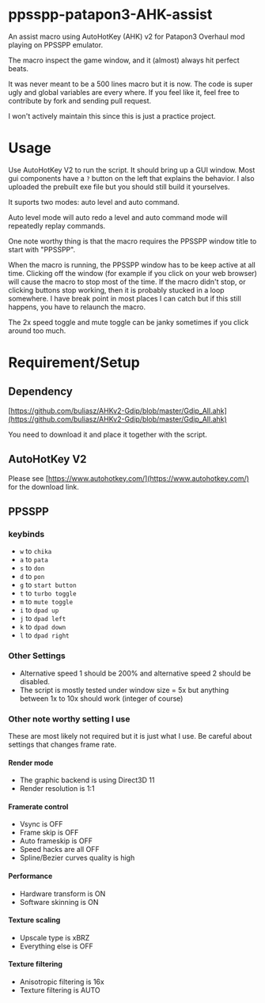 # ppsspp-patapon3-AHK-assist
An assist macro using AutoHotKey (AHK) v2 for Patapon3 Overhaul mod playing on PPSSPP emulator.

The macro inspect the game window, and it (almost) always hit perfect beats.

It was never meant to be a 500 lines macro but it is now. The code is super ugly and global variables are every where.
If you feel like it, feel free to contribute by fork and sending pull request.

I won't actively maintain this since this is just a practice project.

# Usage
Use AutoHotKey V2 to run the script. 
It should bring up a GUI window. Most gui components have a `?` button on the left that explains the behavior.
I also uploaded the prebuilt exe file but you should still build it yourselves.

It suports two modes: auto level and auto command.

Auto level mode will auto redo a level and auto command mode will repeatedly replay commands.

One note worthy thing is that the macro requires the PPSSPP window title to start with "PPSSPP". 

When the macro is running, the PPSSPP window has to be keep active at all time.
Clicking off the window (for example if you click on your web browser) will cause the macro to stop most of the time.
If the macro didn't stop, or clicking buttons stop working, then it is probably stucked in a loop somewhere.
I have break point in most places I can catch but if this still happens, you have to relaunch the macro.

The 2x speed toggle and mute toggle can be janky sometimes if you click around too much.

# Requirement/Setup

## Dependency

[https://github.com/buliasz/AHKv2-Gdip/blob/master/Gdip_All.ahk](https://github.com/buliasz/AHKv2-Gdip/blob/master/Gdip_All.ahk)

You need to download it and place it together with the script.

## AutoHotKey V2
Please see [https://www.autohotkey.com/](https://www.autohotkey.com/) for the download link.

## PPSSPP 

### keybinds
- `w` to `chika`
- `a` to `pata`
- `s` to `don`
- `d` to `pon`
- `g` to `start button`
- `t` to `turbo toggle`
- `m` to `mute toggle`
- `i` to `dpad up`
- `j` to `dpad left`
- `k` to `dpad down`
- `l` to `dpad right`

### Other Settings
- Alternative speed 1 should be 200% and alternative speed 2 should be disabled.
- The script is mostly tested under window size = 5x but anything between 1x to 10x should work (integer of course)

### Other note worthy setting I use
These are most likely not required but it is just what I use. Be careful about settings that changes frame rate.

#### Render mode
- The graphic backend is using Direct3D 11
- Render resolution is 1:1

#### Framerate control
- Vsync is OFF
- Frame skip is OFF
- Auto frameskip is OFF
- Speed hacks are all OFF
- Spline/Bezier curves quality is high

#### Performance
- Hardware transform is ON
- Software skinning is ON

#### Texture scaling
- Upscale type is xBRZ
- Everything else is OFF

#### Texture filtering
- Anisotropic filtering is 16x
- Texture filtering is AUTO
